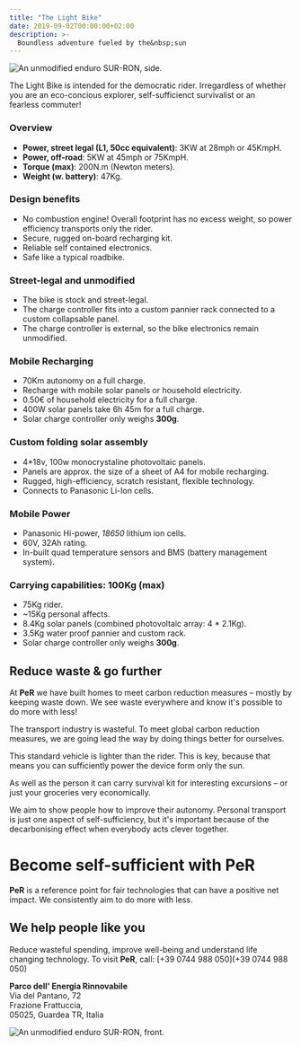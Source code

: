```yaml
---
title: "The Light Bike"
date: 2019-09-02T00:00:00+02:00
description: >-
  Boundless adventure fueled by the&nbsp;sun
---
```


<!-- SIDE -->
![An unmodified enduro SUR-RON, side.](/img/lightbike-with-panel-2x.png)

The Light Bike is intended for the democratic rider. Irregardless of whether you are an eco-concious explorer, self-sufficienct survivalist or an fearless&nbsp;commuter!

### Overview
<!-- ul class=pa0 -->
- **Power, street legal (L1, 50cc equivalent)**: 3KW at 28mph or 45KmpH.
- **Power, off-road**: 5KW at 45mph or 75KmpH.
- **Torque (max)**: 200N.m (Newton meters).
- **Weight (w. battery)**: 47Kg.

### Design benefits

<!--- Overall weight footprint means that power transports the rider, rather than excess weight such as a combustion engine!-->
- No combustion engine! Overall footprint has no excess  weight, so power efficiency transports only the rider.
- Secure, rugged on-board recharging kit.
- Reliable self contained electronics.
- Safe like a typical roadbike.

### Street-legal and unmodified

- The bike is stock and street-legal.
- The charge controller fits into a custom pannier rack connected to a custom collapsable panel.
- The charge controller is external, so the bike electronics remain unmodified. 

### Mobile Recharging

- 70Km autonomy on a full charge.
- Recharge with mobile solar panels or household electricity.
- 0.50€ of household electricity for a full charge.
- 400W solar panels take 6h 45m for a full charge.
- Solar charge controller only weighs **300g**.

### Custom folding solar assembly 

- 4*18v, 100w monocrystaline photovoltaic panels.
- Panels are approx. the size of a sheet of A4 for mobile recharging.
- Rugged, high-efficiency, scratch resistant, flexible technology.
- Connects to Panasonic Li-Ion cells.

### Mobile Power

- Panasonic Hi-power, _18650_ lithium ion cells. 
- 60V, 32Ah rating.
- In-built quad temperature sensors and BMS (battery management system).

### Carrying capabilities: 100Kg (max) <!--load bearing capability-->

- 75Kg rider.
- ~15Kg personal affects.
- 8.4Kg solar panels (combined photovoltaic array: 4 * 2.1Kg).
- 3.5Kg water proof pannier and custom rack.
- Solar charge controller only weighs **300g**.

<!--
- Democratic principles for the self-sufficient rider 
- One self-sufficient goal is transport
- The most efficient ways to increase your wealth is to find opportunities and synergies to increase income and reduce spending at the same time.
-->

## Reduce waste & go further

At **PeR** we have built homes to meet carbon reduction measures – mostly by keeping waste down. We see waste everywhere and know it's possible to do more with less!

The transport industry is wasteful. To meet global carbon reduction measures, we are going lead the way by doing things better for ourselves.

This standard vehicle is lighter than the rider. This is key, because that means you can sufficiently power the device form only the sun.

As well as the person it can carry survival kit for interesting excursions – or just your groceries very economically.

We aim to show people how to improve their autonomy. Personal transport is just one aspect of self-sufficiency, but it's important because of the decarbonising effect when everybody acts clever together.

<!--{{<flickity src="img/maker-faire-2019-image-author-894.jpg" title="An unmodified enduro SUR-RON, which is very light." color="blue" selectCell="flkty.selectCell( value, isWrapped, isInstant )" >}}-->

<!--Find us at the [2019 Maker Faire](https://2019.makerfairerome.eu/en/exhibitors/?ids=894), Rome.
-->
<!--
> This lightweight combination means we transport everything – except battery charging worries!
-->
<!--
>{{% class measure-narrow %}}This lightweight combination means we transport everything – except battery charging worries!{{% /class %}}
-->

<!--{{<flickity src="img/maker-faire-2019-image-exhibit-894.jpg" title="The portable charging components on a development rig" color="blue" selectCell="flkty.selectCell( value, isWrapped, isInstant )" >}}
-->

# Become self-sufficient with **PeR**

**PeR** is a reference point for fair technologies that can have a positive net impact. We consistently aim to do more with less. 

## We help people like you


Reduce wasteful spending, improve well-being and understand life changing technology. To visit **PeR**, call: [+39 0744 988 050](+39 0744 988 050)

**Parco dell' Energia Rinnovabile**<br/>Via del Pantano, 72<br/>Frazione Frattuccia,<br/>05025, Guardea TR, Italia

<!-- FRONT -->
![An unmodified enduro SUR-RON, front.](/img/lightbike-front-2x.png)